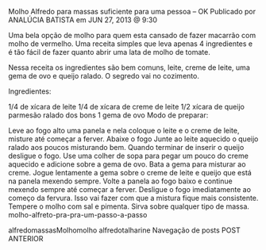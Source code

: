 Molho Alfredo para massas suficiente para uma pessoa – OK
Publicado por ANALÚCIA BATISTA em JUN 27, 2013 @ 9:30



Uma bela opção de molho para quem esta cansado de fazer macarrão com molho de vermelho. Uma receita simples que leva apenas 4 ingredientes e é tão fácil de fazer quanto abrir uma lata de molho de tomate.

Nessa receita os ingredientes são bem comuns, leite, creme de leite, uma gema de ovo e queijo ralado. O segredo vai no cozimento.

Ingredientes:

1/4 de xícara de leite
1/4 de xícara de creme de leite
1/2 xícara de queijo parmesão ralado dos bons
1 gema de ovo
Modo de preparar:

Leve ao fogo alto uma panela e nela coloque o leite e o creme de leite, misture até começar a ferver.
Abaixe o fogo
Junte ao leite aquecido o queijo ralado aos poucos misturando bem. Quando terminar de inserir o queijo desligue o fogo.
Use uma colher de sopa para pegar um pouco do creme aquecido e adicione sobre a gema de ovo. Bata a gema para misturar ao creme.
Jogue lentamente a gema sobre o creme de leite e queijo que está na panela mexendo sempre.
Volte a panela ao fogo baixo e continue mexendo sempre até começar a ferver.
Desligue o fogo imediatamente ao começo da fervura. Isso vai fazer com que a mistura fique mais consistente.
Tempere o molho com sal e pimenta.
Sirva sobre qualquer tipo de massa.
molho-alfreto-pra-pra-um-passo-a-passo

alfredomassasMolhomolho alfredotalharine
Navegação de posts
POST ANTERIOR
